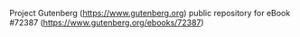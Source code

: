 Project Gutenberg (https://www.gutenberg.org) public repository
for eBook #72387 (https://www.gutenberg.org/ebooks/72387)
